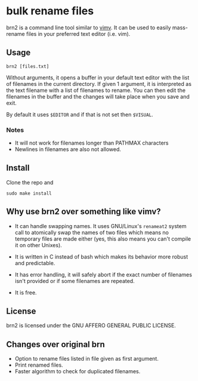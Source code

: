 # bulk rename files
 
brn2 is a command line tool similar to [vimv](https://github.com/thameera/vimv/).
It can be used to easily mass-rename files in your preferred text editor (i.e.
vim).
 
## Usage
```
brn2 [files.txt]
```
Without arguments, it opens a buffer in your default text editor with the list
of filenames in the current directory.  If given 1 argument, it is interpreted
as the text filename with a list of filenames to rename.  You can then edit the
filenames in the buffer and the changes will take place when you save and exit.
 
By default it uses `$EDITOR` and if that is not set then `$VISUAL`.

### Notes
- It will not work for filenames longer than PATHMAX characters
- Newlines in filenames are also not allowed.
 
## Install
 
Clone the repo and
```
sudo make install
```
 
## Why use brn2 over something like vimv?
 
* It can handle swapping names. It uses GNU/Linux's `renameat2` system call to
  atomically swap the names of two files which means no temporary files are made
  either (yes, this also means you can't compile it on other Unixes).
 
* It is written in C instead of bash which makes its behavior more robust and
  predictable.
 
* It has error handling, it will safely abort if the exact number of
  filenames isn't provided or if some filenames are repeated.
 
* It is free.
 
## License
brn2 is licensed under the GNU AFFERO GENERAL PUBLIC LICENSE.
 
## Changes over original brn
- Option to rename files listed in file given as first argument.
- Print renamed files.
- Faster algorithm to check for duplicated filenames.
